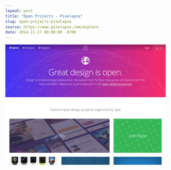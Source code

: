```yaml
---
layout: post
title: "Open Projects - Pixelapse"
slug: open-projects-pixelapse
source: https://www.pixelapse.com/explore
date: 2014-11-17 00:00:00 -0700
---
```


<img src="/screenshots/open-projects-pixelapse.jpg">
